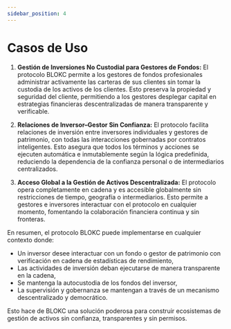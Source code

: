 ```yaml
---
sidebar_position: 4   
---
```

# Casos de Uso

1. **Gestión de Inversiones No Custodial para Gestores de Fondos:**
   El protocolo BLOKC permite a los gestores de fondos profesionales administrar activamente las carteras de sus clientes sin tomar la custodia de los activos de los clientes. Esto preserva la propiedad y seguridad del cliente, permitiendo a los gestores desplegar capital en estrategias financieras descentralizadas de manera transparente y verificable.

2. **Relaciones de Inversor–Gestor Sin Confianza:**
   El protocolo facilita relaciones de inversión entre inversores individuales y gestores de patrimonio, con todas las interacciones gobernadas por contratos inteligentes. Esto asegura que todos los términos y acciones se ejecuten automática e inmutablemente según la lógica predefinida, reduciendo la dependencia de la confianza personal o de intermediarios centralizados.

3. **Acceso Global a la Gestión de Activos Descentralizada:**
   El protocolo opera completamente en cadena y es accesible globalmente sin restricciones de tiempo, geografía o intermediarios. Esto permite a gestores e inversores interactuar con el protocolo en cualquier momento, fomentando la colaboración financiera continua y sin fronteras.

En resumen, el protocolo BLOKC puede implementarse en cualquier contexto donde:

* Un inversor desee interactuar con un fondo o gestor de patrimonio con verificación en cadena de estadísticas de rendimiento,
* Las actividades de inversión deban ejecutarse de manera transparente en la cadena,
* Se mantenga la autocustodia de los fondos del inversor,
* La supervisión y gobernanza se mantengan a través de un mecanismo descentralizado y democrático.

Esto hace de BLOKC una solución poderosa para construir ecosistemas de gestión de activos sin confianza, transparentes y sin permisos. 